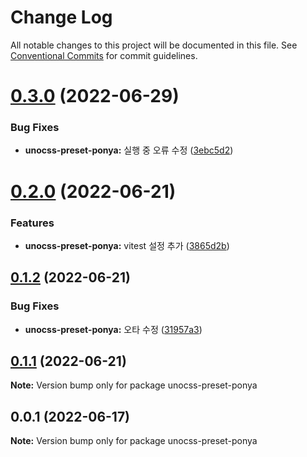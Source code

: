 # Change Log

All notable changes to this project will be documented in this file.
See [Conventional Commits](https://conventionalcommits.org) for commit guidelines.

# [0.3.0](https://github.com/dungsil/ponya/compare/v0.2.0...v0.3.0) (2022-06-29)

### Bug Fixes

* **unocss-preset-ponya:** 실행 중 오류 수정 ([3ebc5d2](https://github.com/dungsil/ponya/commit/3ebc5d26e8aea1295bd7a571ab3f28f1644c7eb8))

# [0.2.0](https://github.com/dungsil/ponya/compare/v0.1.2...v0.2.0) (2022-06-21)

### Features

* **unocss-preset-ponya:** vitest 설정 추가 ([3865d2b](https://github.com/dungsil/ponya/commit/3865d2b52fa1dd145bc08abd03e261767f58ee6f))

## [0.1.2](https://github.com/dungsil/ponya/compare/v0.1.1...v0.1.2) (2022-06-21)

### Bug Fixes

* **unocss-preset-ponya:** 오타 수정 ([31957a3](https://github.com/dungsil/ponya/commit/31957a3632d7fc60286c67fdc76231f6913eb6e0))

## [0.1.1](https://github.com/dungsil/ponya/compare/v0.1.0...v0.1.1) (2022-06-21)

**Note:** Version bump only for package unocss-preset-ponya

## 0.0.1 (2022-06-17)

**Note:** Version bump only for package unocss-preset-ponya
